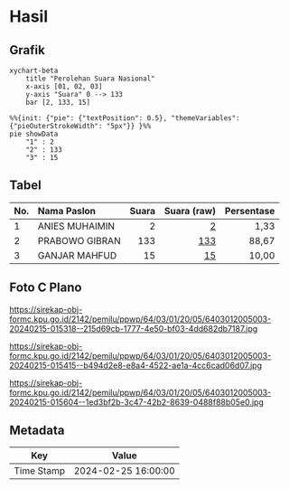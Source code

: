 # Hasil

## Grafik

```mermaid
xychart-beta
    title "Perolehan Suara Nasional"
    x-axis [01, 02, 03]
    y-axis "Suara" 0 --> 133
    bar [2, 133, 15]
```

```mermaid
%%{init: {"pie": {"textPosition": 0.5}, "themeVariables": {"pieOuterStrokeWidth": "5px"}} }%%
pie showData
    "1" : 2
    "2" : 133
    "3" : 15
```

## Tabel

| No. | Nama Paslon    | Suara | Suara (raw) | Persentase |
|:--- |:-------------- | -----:| -----------:| ----------:|
| 1   | ANIES MUHAIMIN | 2     | [2][p-1]    | 1,33       |
| 2   | PRABOWO GIBRAN | 133   | [133][p-2]  | 88,67      |
| 3   | GANJAR MAHFUD  | 15    | [15][p-3]   | 10,00      |


[p-1]: https://github.com/gigit-pemilu/pemilu-2024/blob/main/pilpres/hitung-suara/sub/64-kalimantan-timur/sub/03-berau/sub/01-kelay/sub/2005-merasa/sub/003-tps/sub/paslon-1.txt
[p-2]: https://github.com/gigit-pemilu/pemilu-2024/blob/main/pilpres/hitung-suara/sub/64-kalimantan-timur/sub/03-berau/sub/01-kelay/sub/2005-merasa/sub/003-tps/sub/paslon-2.txt
[p-3]: https://github.com/gigit-pemilu/pemilu-2024/blob/main/pilpres/hitung-suara/sub/64-kalimantan-timur/sub/03-berau/sub/01-kelay/sub/2005-merasa/sub/003-tps/sub/paslon-3.txt

## Foto C Plano

https://sirekap-obj-formc.kpu.go.id/2142/pemilu/ppwp/64/03/01/20/05/6403012005003-20240215-015318--215d69cb-1777-4e50-bf03-4dd682db7187.jpg

https://sirekap-obj-formc.kpu.go.id/2142/pemilu/ppwp/64/03/01/20/05/6403012005003-20240215-015415--b494d2e8-e8a4-4522-ae1a-4cc6cad06d07.jpg

https://sirekap-obj-formc.kpu.go.id/2142/pemilu/ppwp/64/03/01/20/05/6403012005003-20240215-015604--1ed3bf2b-3c47-42b2-8639-0488f88b05e0.jpg


## Metadata

| Key        | Value               |
| ---------- | ------------------- |
| Time Stamp | 2024-02-25 16:00:00 |



